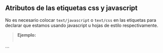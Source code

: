 Atributos de las etiquetas css y javascript
----------------------------------------------
No es necesario colocar ``text/javascript``  o ``text/css``  en las etiquetas para declarar que estamos usando javascript u hojas de estilo respectivamente.

>**Ejemplo:**
>```html
<!-- CSS -->
<link rel="stylesheet" href="main.css">
<!-- Inline CSS -->
<style>
  /* ... */
</style>
<!-- Javascript -->
<script src="main.js"></script>
<!-- Inline Javascript -->
<script>
  /* ... */
</script>
```
